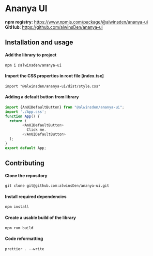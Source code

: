 # Ananya UI

**npm registry:** https://www.npmjs.com/package/@alwinsden/ananya-ui
**GitHub:** https://github.com/alwinsDen/ananya-ui

## Installation and usage

#### Add the library to project
```shell
npm i @alwinsden/ananya-ui
```
#### Import the CSS properties in root file [index.tsx]
```shell
import "@alwinsden/ananya-ui/dist/style.css"
```

#### Adding a default button from library
```javascript
import {AnUIDefaultButton} from "@alwinsden/ananya-ui";
import './App.css';
function App() {
  return (
        <AnUIDefaultButton>
          Click me.
        </AnUIDefaultButton>
  );
}
export default App;

```

## Contributing

#### Clone the repository
```shell
git clone git@github.com:alwinsDen/ananya-ui.git
```

#### Install required dependencies
```shell
npm install
```

#### Create a usable build of the library
```shell
npm run build
```

#### Code reformatting
```shell
prettier . --write
```
